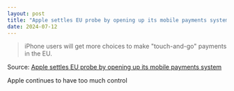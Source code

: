 ```yaml
---
layout: post
title: "Apple settles EU probe by opening up its mobile payments system"
date: 2024-07-12
---
```


> iPhone users will get more choices to make "touch-and-go" payments in the
EU.

Source: [Apple settles EU probe by opening up its mobile payments system](
https://arstechnica.com/?p=2036401)

Apple continues to have too much control

